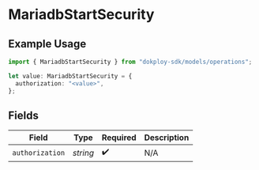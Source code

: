 # MariadbStartSecurity

## Example Usage

```typescript
import { MariadbStartSecurity } from "dokploy-sdk/models/operations";

let value: MariadbStartSecurity = {
  authorization: "<value>",
};
```

## Fields

| Field              | Type               | Required           | Description        |
| ------------------ | ------------------ | ------------------ | ------------------ |
| `authorization`    | *string*           | :heavy_check_mark: | N/A                |